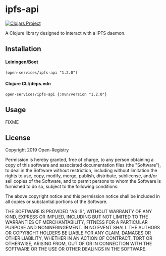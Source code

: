 # ipfs-api
[![Clojars Project](https://img.shields.io/clojars/v/open-services/ipfs-api.svg)](https://clojars.org/open-services/ipfs-api)

A Clojure library designed to interact with a IPFS daemon.

## Installation

#### Leiningen/Boot
```
[open-services/ipfs-api "1.2.0"]
```

#### Clojure CLI/deps.edn
```
open-services/ipfs-api {:mvn/version "1.2.0"}
```

## Usage

FIXME

## License

Copyright 2019 Open-Registry

Permission is hereby granted, free of charge, to any person obtaining a copy of this software and associated documentation files (the "Software"), to deal in the Software without restriction, including without limitation the rights to use, copy, modify, merge, publish, distribute, sublicense, and/or sell copies of the Software, and to permit persons to whom the Software is furnished to do so, subject to the following conditions:

The above copyright notice and this permission notice shall be included in all copies or substantial portions of the Software.

THE SOFTWARE IS PROVIDED "AS IS", WITHOUT WARRANTY OF ANY KIND, EXPRESS OR IMPLIED, INCLUDING BUT NOT LIMITED TO THE WARRANTIES OF MERCHANTABILITY, FITNESS FOR A PARTICULAR PURPOSE AND NONINFRINGEMENT. IN NO EVENT SHALL THE AUTHORS OR COPYRIGHT HOLDERS BE LIABLE FOR ANY CLAIM, DAMAGES OR OTHER LIABILITY, WHETHER IN AN ACTION OF CONTRACT, TORT OR OTHERWISE, ARISING FROM, OUT OF OR IN CONNECTION WITH THE SOFTWARE OR THE USE OR OTHER DEALINGS IN THE SOFTWARE.
